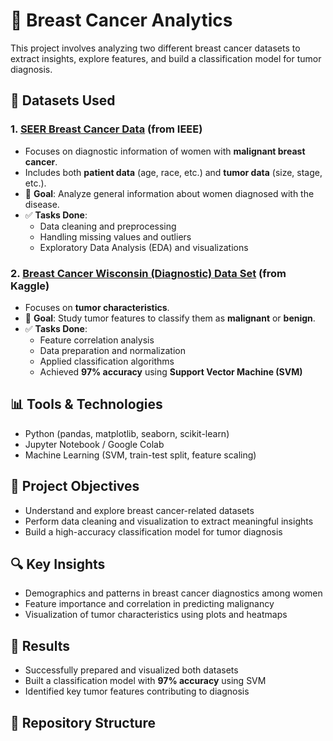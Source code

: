 # 🧠 Breast Cancer Analytics

This project involves analyzing two different breast cancer datasets to extract insights, explore features, and build a classification model for tumor diagnosis.

## 📁 Datasets Used

### 1. [SEER Breast Cancer Data](https://ieee-dataport.org/open-access/seer-breast-cancer-data) (from IEEE)
- Focuses on diagnostic information of women with **malignant breast cancer**.
- Includes both **patient data** (age, race, etc.) and **tumor data** (size, stage, etc.).
- 📌 **Goal**: Analyze general information about women diagnosed with the disease.
- ✅ **Tasks Done**:
  - Data cleaning and preprocessing
  - Handling missing values and outliers
  - Exploratory Data Analysis (EDA) and visualizations

### 2. [Breast Cancer Wisconsin (Diagnostic) Data Set](https://www.kaggle.com/datasets/uciml/breast-cancer-wisconsin-data/data) (from Kaggle)
- Focuses on **tumor characteristics**.
- 📌 **Goal**: Study tumor features to classify them as **malignant** or **benign**.
- ✅ **Tasks Done**:
  - Feature correlation analysis
  - Data preparation and normalization
  - Applied classification algorithms
  - Achieved **97% accuracy** using **Support Vector Machine (SVM)**

## 📊 Tools & Technologies
- Python (pandas, matplotlib, seaborn, scikit-learn)
- Jupyter Notebook / Google Colab
- Machine Learning (SVM, train-test split, feature scaling)

## 📌 Project Objectives
- Understand and explore breast cancer-related datasets
- Perform data cleaning and visualization to extract meaningful insights
- Build a high-accuracy classification model for tumor diagnosis

## 🔍 Key Insights
- Demographics and patterns in breast cancer diagnostics among women
- Feature importance and correlation in predicting malignancy
- Visualization of tumor characteristics using plots and heatmaps

## 🚀 Results
- Successfully prepared and visualized both datasets
- Built a classification model with **97% accuracy** using SVM
- Identified key tumor features contributing to diagnosis

## 📂 Repository Structure
